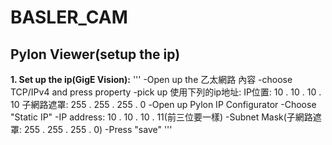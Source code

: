# BASLER_CAM
## Pylon Viewer(setup the ip)
**1. Set up the ip(GigE Vision):**
'''
  -Open up the 乙太網路 內容
  -choose TCP/IPv4 and press property
  -pick up 使用下列的ip地址:
    IP位置: 10 . 10 . 10 . 10
    子網路遮罩: 255 . 255 . 255 . 0
  -Open up Pylon IP Configurator
  -Choose "Static IP"
  -IP address: 10 . 10 . 10 . 11(前三位要一樣)
  -Subnet Mask(子網路遮罩: 255 . 255 . 255 . 0)
  -Press "save"
'''
